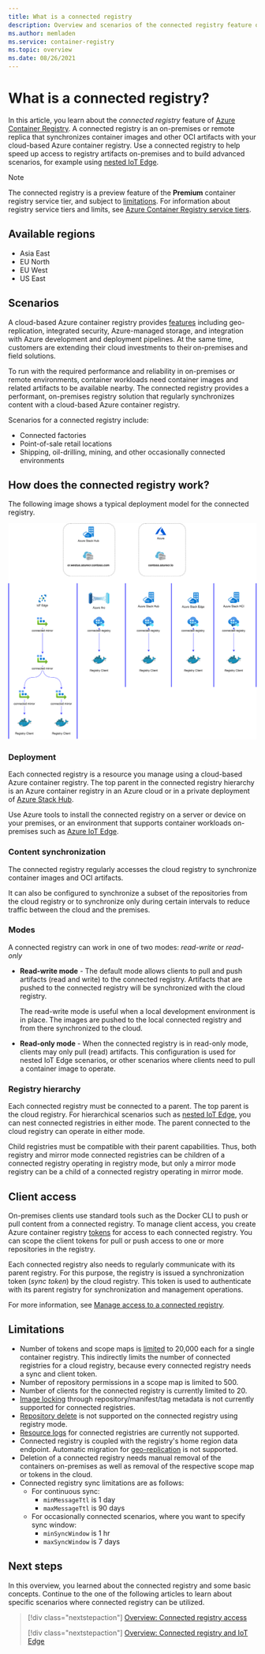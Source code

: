 ```yaml
---
title: What is a connected registry
description: Overview and scenarios of the connected registry feature of Azure Container Registry 
ms.author: memladen
ms.service: container-registry
ms.topic: overview
ms.date: 08/26/2021
---
```


# What is a connected registry? 

In this article, you learn about the *connected registry* feature of [Azure Container Registry](container-registry-intro.md). A connected registry is an on-premises or remote replica that synchronizes container images and other OCI artifacts with your cloud-based Azure container registry. Use a connected registry to help speed up access to registry artifacts on-premises and to build advanced scenarios, for example using [nested IoT Edge](../iot-edge/tutorial-nested-iot-edge.md).

> [!NOTE]
> The connected registry is a preview feature of the **Premium** container registry service tier, and subject to [limitations](#limitations). For information about registry service tiers and limits, see [Azure Container Registry service tiers](container-registry-skus.md).

## Available regions

* Asia East
* EU North
* EU West
* US East

## Scenarios

A cloud-based Azure container registry provides [features](container-registry-intro.md#key-features) including geo-replication, integrated security, Azure-managed storage, and integration with Azure development and deployment pipelines. At the same time, customers are extending their cloud investments to their on-premises and field solutions.

To run with the required performance and reliability in on-premises or remote environments, container workloads need container images and related artifacts to be available nearby. The connected registry provides a performant, on-premises registry solution that regularly synchronizes content with a cloud-based Azure container registry.

Scenarios for a connected registry include:

* Connected factories
* Point-of-sale retail locations
* Shipping, oil-drilling, mining, and other occasionally connected environments

## How does the connected registry work?

The following image shows a typical deployment model for the connected registry.

![Connected registry overview](media/connected-registry/connected-registry-overview.svg)

### Deployment

Each connected registry is a resource you manage using a cloud-based Azure container registry. The top parent in the connected registry hierarchy is an Azure container registry in an Azure cloud or in a private deployment of [Azure Stack Hub](/azure-stack/operator/azure-stack-overview).

Use Azure tools to install the connected registry on a server or device on your premises, or an environment that supports container workloads on-premises such as [Azure IoT Edge](../iot-edge/tutorial-nested-iot-edge.md).

### Content synchronization

The connected registry regularly accesses the cloud registry to synchronize container images and OCI artifacts. 

It can also be configured to synchronize a subset of the repositories from the cloud registry or to synchronize only during certain intervals to reduce traffic between the cloud and the premises.

### Modes

A connected registry can work in one of two modes: *read-write* or *read-only*

- **Read-write mode** - The default mode allows clients to pull and push artifacts (read and write) to the connected registry. Artifacts that are pushed to the connected registry will be synchronized with the cloud registry. 
        
  The read-write mode is useful when a local development environment is in place. The images are pushed to the local connected registry and from there synchronized to the cloud.

- **Read-only mode** - When the connected registry is in read-only mode, clients may only pull (read) artifacts. This configuration is used for nested IoT Edge scenarios, or other scenarios where clients need to pull a container image to operate.

### Registry hierarchy

Each connected registry must be connected to a parent. The top parent is the cloud registry. For hierarchical scenarios such as [nested IoT Edge](overview-connected-registry-and-iot-edge.md), you can nest connected registries in either mode. The parent connected to the cloud registry can operate in either mode. 

Child registries must be compatible with their parent capabilities. Thus, both registry and mirror mode connected registries can be children of a connected registry operating in registry mode, but only a mirror mode registry can be a child of a connected registry operating in mirror mode.  

## Client access

On-premises clients use standard tools such as the Docker CLI to push or pull content from a connected registry. To manage client access, you create Azure container registry [tokens][repository-scoped-permissions] for access to each connected registry. You can scope the client tokens for pull or push access to one or more repositories in the registry.

Each connected registry also needs to regularly communicate with its parent registry. For this purpose, the registry is issued a synchronization token (*sync token*) by the cloud registry. This token is used to authenticate with its parent registry for synchronization and management operations.

For more information, see [Manage access to a connected registry][overview-connected-registry-access].

## Limitations

- Number of tokens and scope maps is [limited](container-registry-skus.md) to 20,000 each for a single container registry. This indirectly limits the number of connected registries for a cloud registry, because every connected registry needs a sync and client token.
- Number of repository permissions in a scope map is limited to 500.
- Number of clients for the connected registry is currently limited to 20.
- [Image locking](container-registry-image-lock.md) through repository/manifest/tag metadata is not currently supported for connected registries.
- [Repository delete](container-registry-delete.md) is not supported on the connected registry using registry mode.
- [Resource logs](monitor-service-reference.md#resource-logs) for connected registries are currently not supported.
- Connected registry is coupled with the registry's home region data endpoint. Automatic migration for [geo-replication](container-registry-geo-replication.md) is not supported.
- Deletion of a connected registry needs manual removal of the containers on-premises as well as removal of the respective scope map or tokens in the cloud.
- Connected registry sync limitations are as follows:
  - For continuous sync:
    - `minMessageTtl` is 1 day
    - `maxMessageTtl` is 90 days
  - For occasionally connected scenarios, where you want to specify sync window:
    - `minSyncWindow` is 1 hr
    - `maxSyncWindow` is 7 days

## Next steps

In this overview, you learned about the connected registry and some basic concepts. Continue to the one of the following articles to learn about specific scenarios where connected registry can be utilized.

> [!div class="nextstepaction"]
> [Overview: Connected registry access][overview-connected-registry-access]
> 
> [!div class="nextstepaction"]
> [Overview: Connected registry and IoT Edge][overview-connected-registry-and-iot-edge]

<!-- LINKS - internal -->
[overview-connected-registry-access]:overview-connected-registry-access.md
[overview-connected-registry-and-iot-edge]:overview-connected-registry-and-iot-edge.md
[repository-scoped-permissions]: container-registry-repository-scoped-permissions.md
